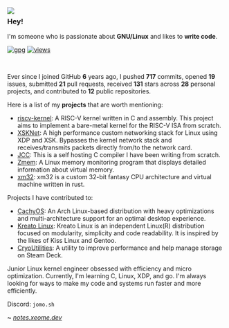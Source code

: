 <img align="left" src="https://raw.githubusercontent.com/xeome/xeome/master/i860_small.png">

### Hey!

I'm someone who is passionate about **GNU/Linux** and likes to **write code**.

[![gpg](https://img.shields.io/badge/pgp-3E4E41CBA53A8BEB-313131?style=flat&labelColor=545454&color=313131)](https://github.com/xeome.gpg) [![views](https://komarev.com/ghpvc/?username=xeome&style=flat&color=313131&label=views)](https://github.com/xeome)

<br>

Ever since I joined GitHub **6** years ago, I pushed **717** commits, opened **19** issues, submitted **21** pull requests, received **131** stars across **28** personal projects, and contributed to **12** public repositories.

Here is a list of my **projects** that are worth mentioning:

- [riscv-kernel](https://github.com/xeome/riscv-kernel): A RISC-V kernel written in C and assembly. This project aims to implement a bare-metal kernel for the RISC-V ISA from scratch.
- [XSKNet](https://github.com/xeome/XSKNet): A high performance custom networking stack for Linux using XDP and XSK. Bypasses the kernel network stack and receives/transmits packets directly from/to the network card.
- [JCC](https://github.com/xeome/jcc): This is a self hosting C compiler I have been writing from scratch.
- [Zmem](https://github.com/xeome/zmem): A Linux memory monitoring program that displays detailed information about virtual memory.
- [xm32](https://github.com/xeome/xm32-vm): xm32 is a custom 32-bit fantasy CPU architecture and virtual machine written in rust.

Projects I have contributed to:

- [CachyOS](https://github.com/CachyOS): An Arch Linux-based distribution with heavy optimizations and multi-architecture support for an optimal desktop experience.
- [Kreato Linux](https://github.com/kreatolinux): Kreato Linux is an independent Linux(R) distribution focused on modularity, simplicity and code readability. It is inspired by the likes of Kiss Linux and Gentoo.
- [CryoUtilities](https://github.com/CryoByte33/steam-deck-utilities): A utility to improve performance and help manage storage on Steam Deck.

Junior Linux kernel engineer obsessed with efficiency and micro optimization. Currently, I'm learning C, Linux, XDP, and go. I'm always looking for ways to make my code and systems run faster and more efficiently.

Discord: `jomo.sh`

**~** _[notes.xeome.dev](https://notes.xeome.dev/)_
